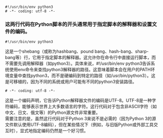 ```
#!/usr/bin/env python3
# -*- coding: utf-8 -*-
```

### 这两行代码在Python脚本的开头通常用于指定脚本的解释器和设置文件的编码。
```
#!/usr/bin/env python3
```
这是一个shebang（或称为hashbang、pound bang、hash-bang、sharp-bang等）行，它用于指定脚本的解释器。这允许你在命令行中直接运行脚本，而不需要先调用解释器（如python3）。具体来说，#!/usr/bin/env python3告诉系统使用env命令来查找python3解释器的路径。这意味着脚本会在用户的PATH环境变量中查找python3，而不是硬编码到特定的路径（如/usr/bin/python3）。这是可移植的，因为不同的系统或用户可能有不同的python3安装路径。  
```
# -*- coding: utf-8 -*-
```
这是一个编码声明，它告诉Python解释器文件的编码是UTF-8。UTF-8是一种字符编码，能够表示世界上大多数语言的字符。这行代码对于包含非ASCII字符（如中文、日文、俄文等）的Python源文件非常重要。  
需要注意的是，虽然这行代码对于Python 3来说不是必需的（因为Python 3的源文件默认使用UTF-8编码），但在某些情况下（例如，与旧版Python或外部工具交互时），显式地指定编码仍然是一个好习惯。  
